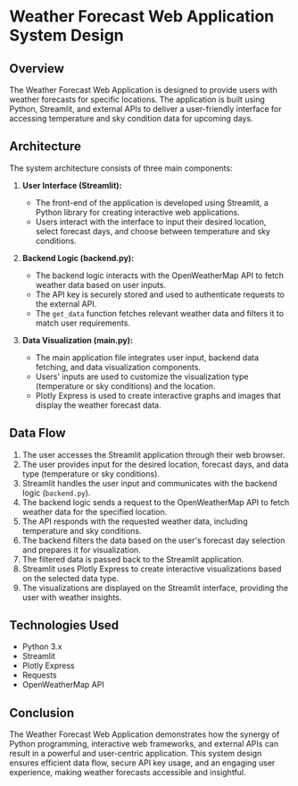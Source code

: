 # Weather Forecast Web Application System Design

## Overview

The Weather Forecast Web Application is designed to provide users with weather forecasts for specific locations. The application is built using Python, Streamlit, and external APIs to deliver a user-friendly interface for accessing temperature and sky condition data for upcoming days.

## Architecture

The system architecture consists of three main components:

1. **User Interface (Streamlit):**
   - The front-end of the application is developed using Streamlit, a Python library for creating interactive web applications.
   - Users interact with the interface to input their desired location, select forecast days, and choose between temperature and sky conditions.

2. **Backend Logic (backend.py):**
   - The backend logic interacts with the OpenWeatherMap API to fetch weather data based on user inputs.
   - The API key is securely stored and used to authenticate requests to the external API.
   - The `get_data` function fetches relevant weather data and filters it to match user requirements.

3. **Data Visualization (main.py):**
   - The main application file integrates user input, backend data fetching, and data visualization components.
   - Users' inputs are used to customize the visualization type (temperature or sky conditions) and the location.
   - Plotly Express is used to create interactive graphs and images that display the weather forecast data.

## Data Flow

1. The user accesses the Streamlit application through their web browser.
2. The user provides input for the desired location, forecast days, and data type (temperature or sky conditions).
3. Streamlit handles the user input and communicates with the backend logic (`backend.py`).
4. The backend logic sends a request to the OpenWeatherMap API to fetch weather data for the specified location.
5. The API responds with the requested weather data, including temperature and sky conditions.
6. The backend filters the data based on the user's forecast day selection and prepares it for visualization.
7. The filtered data is passed back to the Streamlit application.
8. Streamlit uses Plotly Express to create interactive visualizations based on the selected data type.
9. The visualizations are displayed on the Streamlit interface, providing the user with weather insights.

## Technologies Used

- Python 3.x
- Streamlit
- Plotly Express
- Requests
- OpenWeatherMap API

## Conclusion

The Weather Forecast Web Application demonstrates how the synergy of Python programming, interactive web frameworks, and external APIs can result in a powerful and user-centric application. This system design ensures efficient data flow, secure API key usage, and an engaging user experience, making weather forecasts accessible and insightful.
